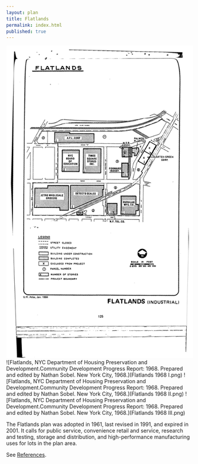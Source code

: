 ```yaml
---
layout: plan
title: Flatlands
permalink: index.html
published: true
---
```


![Flatlands, NYC Department of Housing Preservation and Development. Atlas of Urban Renewal Project Areas in the City of New York. Prepared and edited by Nathan Sobel. New York City, 1984.](Flatlands.jpg)
![Flatlands, NYC Department of Housing Preservation and Development.Community Development Progress Report: 1968. Prepared and edited by Nathan Sobel. New York City, 1968.](Flatlands 1968 I.png)
![Flatlands, NYC Department of Housing Preservation and Development.Community Development Progress Report: 1968. Prepared and edited by Nathan Sobel. New York City, 1968.](Flatlands 1968 II.png)
![Flatlands, NYC Department of Housing Preservation and Development.Community Development Progress Report: 1968. Prepared and edited by Nathan Sobel. New York City, 1968.](Flatlands 1968 III.png)

The Flatlands plan was adopted in 1961, last revised in 1991, and expired in 2001. It calls for public service, convenience retail and service, research and testing, storage and distribution, and high-performance manufacturing uses for lots in the plan area.

See [References](http://www.urbanreviewer.org/#page=references.html).